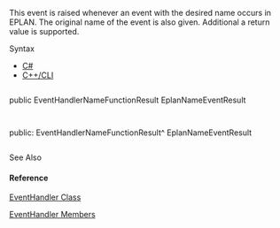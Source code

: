 This event is raised whenever an event with the desired name occurs in EPLAN. The original name of the event is also given. Additional a return value is supported.

Syntax

* [C#](#i-syntax-CS)
* [C++/CLI](#i-syntax-CPP2005)

```
```
public EventHandlerNameFunctionResult EplanNameEventResult
```
```

```
```
public:
EventHandlerNameFunctionResult^ EplanNameEventResult
```
```



See Also

#### Reference

[EventHandler Class](Eplan.EplApi.AFu~Eplan.EplApi.ApplicationFramework.EventHandler.html)
  
[EventHandler Members](Eplan.EplApi.AFu~Eplan.EplApi.ApplicationFramework.EventHandler_members.html)